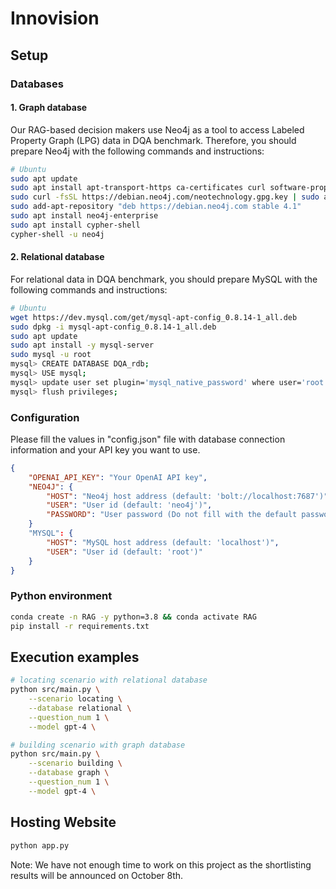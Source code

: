 # Innovision
## Setup 

### Databases
#### 1. Graph database
Our RAG-based decision makers use Neo4j as a tool to access Labeled Property Graph (LPG) data in DQA benchmark.
Therefore, you should prepare Neo4j with the following commands and instructions:
```bash
# Ubuntu
sudo apt update
sudo apt install apt-transport-https ca-certificates curl software-properties-common
sudo curl -fsSL https://debian.neo4j.com/neotechnology.gpg.key | sudo apt-key add -
sudo add-apt-repository "deb https://debian.neo4j.com stable 4.1"
sudo apt install neo4j-enterprise
sudo apt install cypher-shell
cypher-shell -u neo4j
```
#### 2. Relational database
For relational data in DQA benchmark, you should prepare MySQL with the following commands and instructions:
```bash
# Ubuntu
wget https://dev.mysql.com/get/mysql-apt-config_0.8.14-1_all.deb
sudo dpkg -i mysql-apt-config_0.8.14-1_all.deb
sudo apt update
sudo apt install -y mysql-server
sudo mysql -u root
mysql> CREATE DATABASE DQA_rdb;
mysql> USE mysql;
mysql> update user set plugin='mysql_native_password' where user='root';
mysql> flush privileges;
```

### Configuration
Please fill the values in "config.json" file with database connection information and your API key you want to use.

```json
{
    "OPENAI_API_KEY": "Your OpenAI API key", 
    "NEO4J": {
        "HOST": "Neo4j host address (default: 'bolt://localhost:7687')", 
        "USER": "User id (default: 'neo4j')",
        "PASSWORD": "User password (Do not fill with the default password 'neo4j')"
    }
    "MYSQL": {
        "HOST": "MySQL host address (default: 'localhost')",
        "USER": "User id (default: 'root')"
    }
}
```

### Python environment
```bash
conda create -n RAG -y python=3.8 && conda activate RAG
pip install -r requirements.txt
```

## Execution examples
  ```bash
  # locating scenario with relational database
  python src/main.py \
      --scenario locating \
      --database relational \
      --question_num 1 \
      --model gpt-4 \
  
  # building scenario with graph database
  python src/main.py \
      --scenario building \
      --database graph \
      --question_num 1 \
      --model gpt-4 \
  ```

## Hosting Website
  ```bash
  python app.py
  ```


Note: We have not enough time to work on this project as the shortlisting results will be announced on October 8th.
